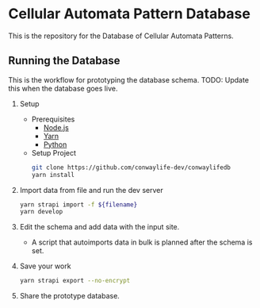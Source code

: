 # Cellular Automata Pattern Database

This is the repository for the Database of Cellular Automata Patterns.

## Running the Database

This is the workflow for prototyping the database schema.
TODO: Update this when the database goes live.

1. Setup

   -  Prerequisites
      -  [Node.js](https://nodejs.org)
      -  [Yarn](https://yarnpkg.com/)
      -  [Python](https://python.org)
   -  Setup Project
      ```sh
      git clone https://github.com/conwaylife-dev/conwaylifedb
      yarn install
      ```

2. Import data from file and run the dev server

   ```sh
   yarn strapi import -f ${filename}
   yarn develop
   ```

3. Edit the schema and add data with the input site.

   -  A script that autoimports data in bulk is planned after the schema is set.

4. Save your work

   ```sh
   yarn strapi export --no-encrypt
   ```

5. Share the prototype database.
